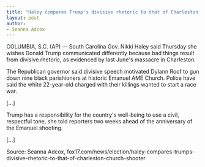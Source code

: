 ```yaml
---
title: "Haley compares Trump's divisive rhetoric to that of Charleston church shooter"
layout: post
author:
- Seanna Adcox
---
```


COLUMBIA, S.C. (AP) — South Carolina Gov. Nikki Haley said Thursday she wishes Donald Trump communicated differently because bad things result from divisive rhetoric, as evidenced by last June's massacre in Charleston.

The Republican governor said divisive speech motivated Dylann Roof to gun down nine black parishioners at historic Emanuel AME Church. Police have said the white 22-year-old charged with their killings wanted to start a race war.

[…]

Trump has a responsibility for the country's well-being to use a civil, respectful tone, she told reporters two weeks ahead of the anniversary of the Emanuel shooting.

[…]

Source: Seanna Adcox, fox17.com/news/election/haley-compares-trumps-divisive-rhetoric-to-that-of-charleston-church-shooter
